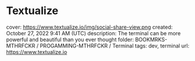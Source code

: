# Textualize

cover: https://www.textualize.io/img/social-share-view.png
created: October 27, 2022 9:41 AM (UTC)
description: The terminal can be more powerful and beautiful than you ever thought
folder: BOOKMRKS-MTHRFCKR / PROGAMMING-MTHRFCKR / Terminal
tags: dev, terminal
url: https://www.textualize.io